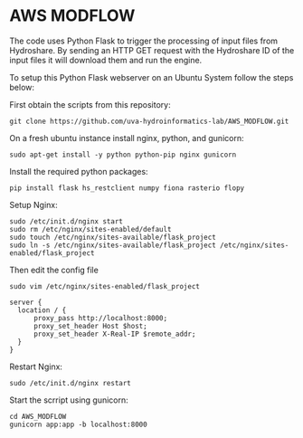 # AWS MODFLOW

The code uses Python Flask to trigger the processing of input files from Hydroshare. By sending an HTTP GET request with the Hydroshare ID of the input files it will download them and run the engine.   

To setup this Python Flask webserver on an Ubuntu System follow the steps below:

First obtain the scripts from this repository:  

```shell
git clone https://github.com/uva-hydroinformatics-lab/AWS_MODFLOW.git
```    

On a fresh ubuntu instance install nginx, python, and gunicorn:  
```shell
sudo apt-get install -y python python-pip nginx gunicorn
``` 

Install the required python packages:  
```shell
pip install flask hs_restclient numpy fiona rasterio flopy
```  

Setup Nginx:  
```shell
sudo /etc/init.d/nginx start
sudo rm /etc/nginx/sites-enabled/default
sudo touch /etc/nginx/sites-available/flask_project
sudo ln -s /etc/nginx/sites-available/flask_project /etc/nginx/sites-enabled/flask_project 
```   


Then edit the config file
```shell
sudo vim /etc/nginx/sites-enabled/flask_project
```  

```nginx
server {
  location / {
      proxy_pass http://localhost:8000;
      proxy_set_header Host $host;
      proxy_set_header X-Real-IP $remote_addr;
  }
}
```   

Restart Nginx:
```shell
sudo /etc/init.d/nginx restart
```  

Start the scrript using gunicorn:
```shell
cd AWS_MODFLOW
gunicorn app:app -b localhost:8000
```  
